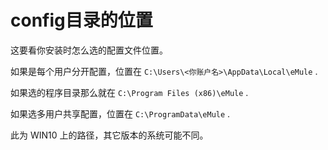 # config目录的位置

这要看你安装时怎么选的配置文件位置。

如果是每个用户分开配置，位置在 `C:\Users\<你账户名>\AppData\Local\eMule` .

如果选的程序目录那么就在 `C:\Program Files (x86)\eMule` .

如果选多用户共享配置，位置在 `C:\ProgramData\eMule` .

此为 WIN10 上的路径，其它版本的系统可能不同。

